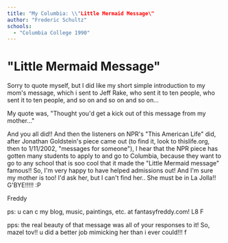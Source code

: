 ```yaml
---
title: "My Columbia: \\"Little Mermaid Message\"
author: "Frederic Schultz"
schools:
  - "Columbia College 1990"
---
```


# "Little Mermaid Message"

Sorry to quote myself, but I did like my short simple introduction to my mom's message, which i sent to Jeff Rake, who sent it to ten people, who sent it to ten people, and so on and so on and so on...

My quote was, "Thought you'd get a kick out of this message from my mother..."

And you all did!!   And then the listeners on NPR's "This American Life" did, after Jonathan Goldstein's piece came out (to find it, look to thislife.org, then to 1/11/2002, "messages for someone"),  I hear that the NPR piece has gotten many students to apply to and go to Columbia, because they want to go to any school that is soo cool that it made the "Little Mermaid message" famous!!  So, I'm very happy to have helped admissions out!  And I'm sure my mother is too!  I'd ask her, but I can't find her.. She must be in La Jolla!!  G'BYE!!!!!  :P

Freddy

ps: u can c my blog, music, paintings, etc. at fantasyfreddy.com! L8   F

pps: the real beauty of that message was all of your responses to it!  So, mazel tov!!  u did a better job mimicking her than i ever could!!!  f
